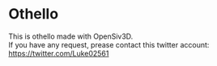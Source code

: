 # Othello
This is othello made with OpenSiv3D.<br>
If you have any request, prease contact this twitter account:<br>
 https://twitter.com/Luke02561
